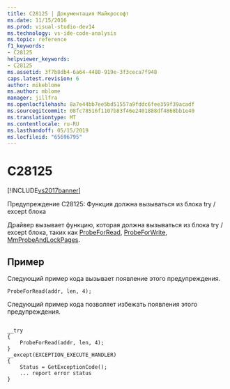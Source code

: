 ```yaml
---
title: C28125 | Документация Майкрософт
ms.date: 11/15/2016
ms.prod: visual-studio-dev14
ms.technology: vs-ide-code-analysis
ms.topic: reference
f1_keywords:
- C28125
helpviewer_keywords:
- C28125
ms.assetid: 3f7b8db4-6a64-4480-919e-3f3ceca7f948
caps.latest.revision: 6
author: mikeblome
ms.author: mblome
manager: jillfra
ms.openlocfilehash: 8a7e44bb7ee5bd51557a9fddc6fee359f39acadf
ms.sourcegitcommit: 08fc78516f1107b83f46e2401888df4868bb1e40
ms.translationtype: MT
ms.contentlocale: ru-RU
ms.lasthandoff: 05/15/2019
ms.locfileid: "65696795"
---
```

# <a name="c28125"></a>C28125
[!INCLUDE[vs2017banner](../includes/vs2017banner.md)]

Предупреждение C28125: Функция должна вызываться из блока try / except блока  
  
 Драйвер вызывает функцию, которая должна вызываться из блока try / except блока, таких как [ProbeForRead](https://msdn.microsoft.com/library/windows/hardware/ff559876.aspx), [ProbeForWrite](https://msdn.microsoft.com/library/windows/hardware/ff559879.aspx), [MmProbeAndLockPages](https://msdn.microsoft.com/library/windows/hardware/ff554664.aspx).  
  
## <a name="example"></a>Пример  
 Следующий пример кода вызывает появление этого предупреждения.  
  
```  
ProbeForRead(addr, len, 4);  
```  
  
 Следующий пример кода позволяет избежать появления этого предупреждения.  
  
```  
  
__try  
{  
    ProbeForRead(addr, len, 4);  
}  
__except(EXCEPTION_EXECUTE_HANDLER)  
{  
    Status = GetExceptionCode();  
    ... report error status  
}  
```
